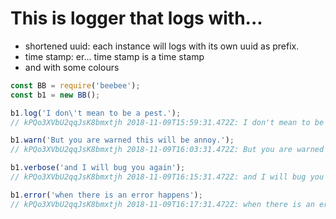# This is logger that logs with...

* shortened uuid: each instance will logs with its own uuid as prefix.
* time stamp: er... time stamp is a time stamp
* and with some colours

```javascript
const BB = require('beebee');
const b1 = new BB();

b1.log('I don\'t mean to be a pest.');
// kPQo3XVbU2qqJsK8bmxtjh 2018-11-09T15:59:31.472Z: I don't mean to be a pest.

b1.warn('But you are warned this will be annoy.');
// kPQo3XVbU2qqJsK8bmxtjh 2018-11-09T16:03:31.472Z: But you are warned I will be annoy.

b1.verbose('and I will bug you again');
// kPQo3XVbU2qqJsK8bmxtjh 2018-11-09T16:15:31.472Z: and I will bug you again

b1.error('when there is an error happens');
// kPQo3XVbU2qqJsK8bmxtjh 2018-11-09T16:17:31.472Z: when there is an error happen
```